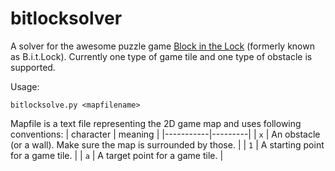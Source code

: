 # bitlocksolver
A solver for the awesome puzzle game [Block in the Lock](https://store.steampowered.com/app/1138990/Block_in_the_Lock/) (formerly known as B.i.t.Lock).
Currently one type of game tile and one type of obstacle is supported.

Usage:
```
bitlocksolve.py <mapfilename>
```

Mapfile is a text file representing the 2D game map and uses following conventions:
| character | meaning |
|-----------|---------|
| `x`       | An obstacle (or a wall). Make sure the map is surrounded by those. |
| `1`       | A starting point for a game tile. |
| `a`       | A target point for a game tile. |
